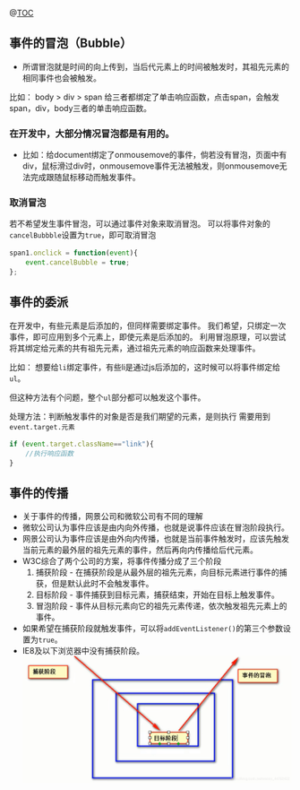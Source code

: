 ﻿@[TOC](目录)
## 事件的冒泡（Bubble）
- 所谓冒泡就是时间的向上传到，当后代元素上的时间被触发时，其祖先元素的相同事件也会被触发。

比如：
body > div > span
给三者都绑定了单击响应函数，点击span，会触发span，div，body三者的单击响应函数。

### 在开发中，大部分情况冒泡都是有用的。
- 比如：给document绑定了onmousemove的事件，倘若没有冒泡，页面中有div，鼠标滑过div时，onmousemove事件无法被触发，则onmousemove无法完成跟随鼠标移动而触发事件。

### 取消冒泡
若不希望发生事件冒泡，可以通过事件对象来取消冒泡。
可以将事件对象的`cancelBubbble`设置为`true`，即可取消冒泡
```javascript
span1.onclick = function(event){
	event.cancelBubble = true;
};
```
## 事件的委派
在开发中，有些元素是后添加的，但同样需要绑定事件。
我们希望，只绑定一次事件，即可应用到多个元素上，即使元素是后添加的。
利用冒泡原理，可以尝试将其绑定给元素的共有祖先元素，通过祖先元素的响应函数来处理事件。

比如：
想要给`li`绑定事件，有些li是通过js后添加的，这时候可以将事件绑定给`ul`。

但这种方法有个问题，整个`ul`部分都可以触发这个事件。

处理方法：判断触发事件的对象是否是我们期望的元素，是则执行
需要用到`event.target.元素`
```javascript
if (event.target.className=="link"){
	//执行响应函数
}
```

## 事件的传播
 - 关于事件的传播，网景公司和微软公司有不同的理解
 - 微软公司认为事件应该是由内向外传播，也就是说事件应该在冒泡阶段执行。
 - 网景公司认为事件应该是由外向内传播，也就是当前事件触发时，应该先触发当前元素的最外层的祖先元素的事件，然后再向内传播给后代元素。
 - W3C综合了两个公司的方案，将事件传播分成了三个阶段
 	1. 捕获阶段 - 在捕获阶段是从最外层的祖先元素，向目标元素进行事件的捕获，但是默认此时不会触发事件。
 	2. 目标阶段 - 事件捕获到目标元素，捕获结束，开始在目标上触发事件。
 	3. 冒泡阶段 - 事件从目标元素向它的祖先元素传递，依次触发祖先元素上的事件。
  - 如果希望在捕获阶段就触发事件，可以将`addEventListener()`的第三个参数设置为`true`。
  - IE8及以下浏览器中没有捕获阶段。
![在这里插入图片描述](img\事件冒泡1.png)

